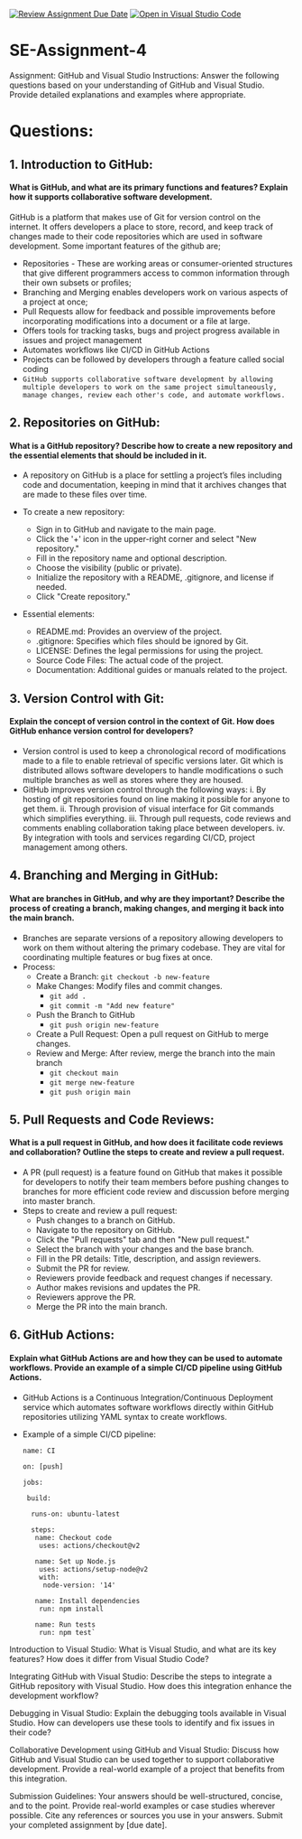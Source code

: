 [![Review Assignment Due Date](https://classroom.github.com/assets/deadline-readme-button-22041afd0340ce965d47ae6ef1cefeee28c7c493a6346c4f15d667ab976d596c.svg)](https://classroom.github.com/a/GvXCZgfk)
[![Open in Visual Studio Code](https://classroom.github.com/assets/open-in-vscode-2e0aaae1b6195c2367325f4f02e2d04e9abb55f0b24a779b69b11b9e10269abc.svg)](https://classroom.github.com/online_ide?assignment_repo_id=15354080&assignment_repo_type=AssignmentRepo)
# SE-Assignment-4
Assignment: GitHub and Visual Studio
Instructions:
Answer the following questions based on your understanding of GitHub and Visual Studio. Provide detailed explanations and examples where appropriate.

# Questions:
## 1. Introduction to GitHub:
#### What is GitHub, and what are its primary functions and features? Explain how it supports collaborative software development.
GitHub is a platform that makes use of Git for version control on the internet. It offers developers a place to store, record, and keep track of changes made to their code repositories which are used in software development. 
Some important features of the github are; 
 - Repositories - These are working areas or consumer-oriented structures that give different programmers access to common information through their own subsets or profiles;
 - Branching and Merging enables developers work on various aspects of a project at once;
 - Pull Requests allow for feedback and possible improvements before incorporating modifications into a document or a file at large.
 - Offers tools for tracking tasks, bugs and project progress available in issues and project management
 - Automates workflows like CI/CD in GitHub Actions
 - Projects can be followed by developers through a feature called social coding
 - `GitHub supports collaborative software development by allowing multiple developers to work on the same project simultaneously, manage changes, review each other's code, and automate workflows.`

## 2. Repositories on GitHub:
#### What is a GitHub repository? Describe how to create a new repository and the essential elements that should be included in it.
- A repository on GitHub is a place for settling a project’s files including code and documentation, keeping in mind that it archives changes that are made to these files over time.

- To create a new repository:
  - Sign in to GitHub and navigate to the main page.
  - Click the '+' icon in the upper-right corner and select "New repository."
  - Fill in the repository name and optional description.
  - Choose the visibility (public or private).
  - Initialize the repository with a README, .gitignore, and license if needed.
  - Click "Create repository."
- Essential elements:
  - README.md: Provides an overview of the project.
  - .gitignore: Specifies which files should be ignored by Git.
  - LICENSE: Defines the legal permissions for using the project.
  - Source Code Files: The actual code of the project.
  - Documentation: Additional guides or manuals related to the project.
    
## 3. Version Control with Git:
#### Explain the concept of version control in the context of Git. How does GitHub enhance version control for developers?
  - Version control is used to keep a chronological record of modifications made to a file to enable retrieval of specific versions later. Git which is distributed allows software developers to handle modifications o such multiple branches as well as stores where they are housed.
  - GitHub improves version control through the following ways:
       i. By hosting of git repositories found on line making it possible for anyone to get them.
       ii. Through provision of visual interface for Git commands which simplifies everything.
       iii. Through pull requests, code reviews and comments enabling collaboration taking place between developers.
       iv. By integration with tools and services regarding CI/CD, project management among others.
   
## 4. Branching and Merging in GitHub:
#### What are branches in GitHub, and why are they important? Describe the process of creating a branch, making changes, and merging it back into the main branch.
  - Branches are separate versions of a repository allowing developers to work on them without altering the primary codebase. They are vital for coordinating multiple features or bug fixes at once.
  - Process:
    - Create a Branch: `git checkout -b new-feature`
    - Make Changes: Modify files and commit changes.
      - `git add .`
      - `git commit -m "Add new feature"`
    - Push the Branch to GitHub
      - `git push origin new-feature`
    - Create a Pull Request: Open a pull request on GitHub to merge changes.
    - Review and Merge: After review, merge the branch into the main branch
      - `git checkout main`
      - `git merge new-feature`
      - `git push origin main`
   
## 5. Pull Requests and Code Reviews:
#### What is a pull request in GitHub, and how does it facilitate code reviews and collaboration? Outline the steps to create and review a pull request.
- A PR (pull request) is a feature found on GitHub that makes it possible for developers to notify their team members before pushing changes to branches for more efficient code review and discussion before merging into master branch.
- Steps to create and review a pull request:
  - Push changes to a branch on GitHub.
  - Navigate to the repository on GitHub.
  - Click the "Pull requests" tab and then "New pull request."
  - Select the branch with your changes and the base branch.
  - Fill in the PR details: Title, description, and assign reviewers.
  - Submit the PR for review.
  - Reviewers provide feedback and request changes if necessary.
  - Author makes revisions and updates the PR.
  - Reviewers approve the PR.
  - Merge the PR into the main branch.
    
## 6. GitHub Actions:
#### Explain what GitHub Actions are and how they can be used to automate workflows. Provide an example of a simple CI/CD pipeline using GitHub Actions.
- GitHub Actions is a Continuous Integration/Continuous Deployment service which automates software workflows directly within GitHub repositories utilizing YAML syntax to create workflows.
- Example of a simple CI/CD pipeline:
  
      name: CI
  
      on: [push]
  
      jobs:
  
       build:
   
        runs-on: ubuntu-latest
   
        steps:
         name: Checkout code
          uses: actions/checkout@v2
   
         name: Set up Node.js
          uses: actions/setup-node@v2
          with:
           node-version: '14'
   
         name: Install dependencies
          run: npm install
   
         name: Run tests
          run: npm test`


Introduction to Visual Studio:
What is Visual Studio, and what are its key features? How does it differ from Visual Studio Code?

Integrating GitHub with Visual Studio:
Describe the steps to integrate a GitHub repository with Visual Studio. How does this integration enhance the development workflow?

Debugging in Visual Studio:
Explain the debugging tools available in Visual Studio. How can developers use these tools to identify and fix issues in their code?

Collaborative Development using GitHub and Visual Studio:
Discuss how GitHub and Visual Studio can be used together to support collaborative development. Provide a real-world example of a project that benefits from this integration.


Submission Guidelines:
Your answers should be well-structured, concise, and to the point.
Provide real-world examples or case studies wherever possible.
Cite any references or sources you use in your answers.
Submit your completed assignment by [due date].
